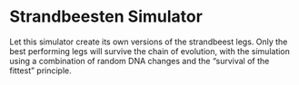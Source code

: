 # Strandbeesten Simulator

Let this simulator create its own versions of the strandbeest legs. Only the best performing legs will survive the chain of evolution, with the simulation using a combination of random DNA changes and the “survival of the fittest” principle.
